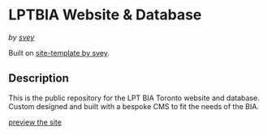 # LPTBIA Website & Database
*by [svey](https://svey.xyz)*

Built on [site-template by svey](https://github.com/svey-xyz/site-template).

## Description
This is the public repository for the LPT BIA Toronto website and database. Custom designed and built with a bespoke CMS to fit the needs of the BIA.

[preview the site](https://lptbia.svey.xyz)